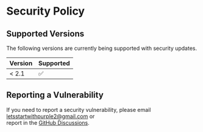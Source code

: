 # Security Policy

## Supported Versions

The following versions are currently being supported with security updates.

| Version | Supported          |
| ------- | ------------------ |
| < 2.1   | :white_check_mark:                |

## Reporting a Vulnerability

If you need to report a security vulnerability, please email letsstartwithpurple2@gmail.com or  
report in the [GitHub Discussions](https://github.com/LetsStartWithPurple/WalletWave/discussions/categories/security-violations). 

